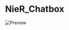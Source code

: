 # NieR_Chatbox

![Preview](https://github.com/EnterZero/NieR_Chatbox/assets/124633657/70fcf26d-4f90-4859-96b8-69c3f76eefc6)
